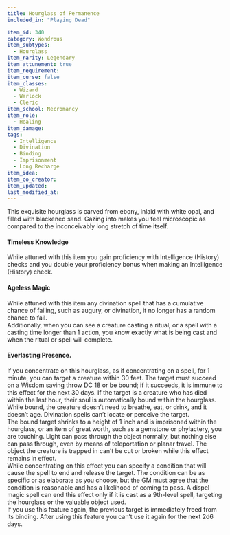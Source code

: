 ```yaml
---
title: Hourglass of Permanence
included_in: "Playing Dead"

item_id: 340
category: Wondrous
item_subtypes: 
  - Hourglass
item_rarity: Legendary
item_attunement: true
item_requirement: 
item_curse: false
item_classes: 
  - Wizard
  - Warlock
  - Cleric
item_school: Necromancy
item_role: 
  - Healing
item_damage: 
tags:
  - Intelligence
  - Divination
  - Binding
  - Imprisonment
  - Long Recharge
item_idea: 
item_co_creator: 
item_updated: 
last_modified_at: 
---
```


This exquisite hourglass is carved from ebony, inlaid with white opal, and filled with blackened sand. Gazing into makes you feel microscopic as compared to the inconceivably long stretch of time itself. 

#### Timeless Knowledge
While attuned with this item you gain proficiency with Intelligence (History) checks and you double your proficiency bonus when making an Intelligence (History) check.

#### Ageless Magic
While attuned with this item any divination spell that has a cumulative chance of failing, such as <magic-spell>augury</magic-spell>, or <magic-spell>divination</magic-spell>, it no longer has a random chance to fail.  
Additionally, when you can see a creature casting a ritual, or a spell with a casting time longer than 1 action, you know exactly what is being cast and when the ritual or spell will complete.

#### Everlasting Presence.
If you concentrate on this hourglass, as if concentrating on a spell, for 1 minute, you can target a creature within 30 feet. The target must succeed on a Wisdom saving throw DC 18 or be bound; if it succeeds, it is immune to this effect for the next 30 days. If the target is a creature who has died within the last hour, their soul is automatically bound within the hourglass. While bound, the creature doesn’t need to breathe, eat, or drink, and it doesn’t age. Divination spells can’t locate or perceive the target.  
The bound target shrinks to a height of 1 inch and is imprisoned within the hourglass, or an item of great worth, such as a gemstone or phylactery, you are touching. Light can pass through the object normally, but nothing else can pass through, even by means of teleportation or planar travel. The object the creature is trapped in can’t be cut or broken while this effect remains in effect.   
While concentrating on this effect you can specify a condition that will cause the spell to end and release the target. The condition can be as specific or as elaborate as you choose, but the GM must agree that the condition is reasonable and has a likelihood of coming to pass. A <magic-spell>dispel magic</magic-spell>  spell can end this effect only if it is cast as a 9th-level spell, targeting the hourglass or the valuable object used.   
If you use this feature again, the previous target is immediately freed from its binding. After using this feature you can’t use it again for the next 2d6 days.
